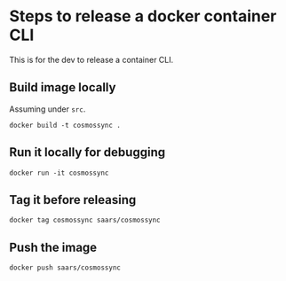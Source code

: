 # Steps to release a docker container CLI

This is for the dev to release a container CLI.

## Build image locally

Assuming under `src`.

```shell
docker build -t cosmossync .
```

## Run it locally for debugging

```shell
docker run -it cosmossync
```

## Tag it before releasing

```shell
docker tag cosmossync saars/cosmossync
```

## Push the image

```shell
docker push saars/cosmossync
```